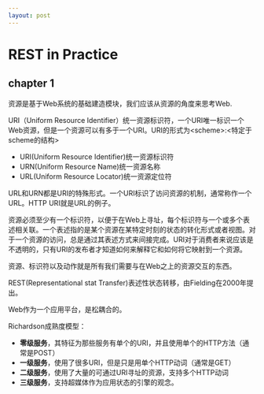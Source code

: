 ```yaml
---
layout: post
---
```

# REST in Practice #

## chapter 1 ##

资源是基于Web系统的基础建造模块，我们应该从资源的角度来思考Web.

URI（Uniform Resource Identifier）统一资源标识符，一个URI唯一标识一个Web资源，但是一个资源可以有多于一个URI。URI的形式为<scheme\>:<特定于scheme的结构\>

- URI(Uniform Resource Identifier)统一资源标识符
- URN(Uniform Resource Name)统一资源名称
- URL(Uniform Resource Locator)统一资源定位符

URL和URN都是URI的特殊形式。一个URI标识了访问资源的机制，通常称作一个URL。HTTP URI就是URL的例子。

资源必须至少有一个标识符，以便于在Web上寻址，每个标识符与一个或多个表述相关联。一个表述指的是某个资源在某特定时刻的状态的转化形式或者视图。对于一个资源的访问，总是通过其表述方式来间接完成。URI对于消费者来说应该是不透明的，只有URI的发布者才知道如何来解释它和如何将它映射到一个资源。

资源、标识符以及动作就是所有我们需要与在Web之上的资源交互的东西。

REST(Representational stat Transfer)表述性状态转移，由Fielding在2000年提出。

Web作为一个应用平台，是松耦合的。

Richardson成熟度模型：

- **零级服务**，其特征为那些服务有单个的URI，并且使用单个的HTTP方法（通常是POST）
- **一级服务**，使用了很多URI，但是只是用单个HTTP动词（通常是GET）
- **二级服务**，使用了大量的可通过URI寻址的资源，支持多个HTTP动词
- **三级服务**，支持超媒体作为应用状态的引擎的观念。